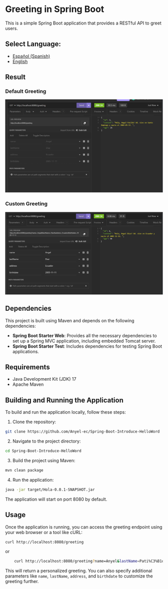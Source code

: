 # Greeting in Spring Boot

This is a simple Spring Boot application that provides a RESTful API to greet users.

## **Select Language:**
- [Español (Spanish)](README-es.md)
- [English](README.md)

## Result
### Default Greeting
![Alt text](doc/home.PNG)
### Custom Greeting
![Alt text](doc/home_param.PNG)

## Dependencies

This project is built using Maven and depends on the following dependencies:

- **Spring Boot Starter Web**: Provides all the necessary dependencies to set up a Spring MVC application, including embedded Tomcat server.
- **Spring Boot Starter Test**: Includes dependencies for testing Spring Boot applications.

## Requirements

- Java Development Kit (JDK) 17
- Apache Maven

## Building and Running the Application

To build and run the application locally, follow these steps:

1. Clone the repository:

```bash
git clone https://github.com/Anyel-ec/Spring-Boot-Introduce-HelloWord
```

2. Navigate to the project directory:

```bash
cd Spring-Boot-Introduce-HelloWord
```

3. Build the project using Maven:

```bash
mvn clean package
```

4. Run the application:

```bash
java -jar target/Hola-0.0.1-SNAPSHOT.jar
```

The application will start on port 8080 by default.

## Usage

Once the application is running, you can access the greeting endpoint using your web browser or a tool like cURL:

```bash
curl http://localhost:8080/greeting
```
or 
```bash
    curl http://localhost:8080/greeting?name=Anyel&lastName=Pati%C3%B1o&address=Santo+Domingo&birthdate=2002-05-12
```
This will return a personalized greeting. You can also specify additional parameters like `name`, `lastName`, `address`, and `birthdate` to customize the greeting further.


